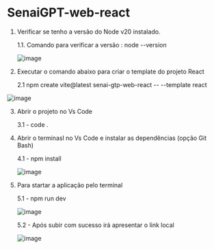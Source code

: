 # SenaiGPT-web-react
1. Verificar se tenho a versão do Node v20 instalado.
   
   1.1. Comando para verificar a versão :  node --version
   
   ![image](https://github.com/user-attachments/assets/8e7d8245-09df-4043-9bc5-6b927c296750)
   

2. Executar o comando abaixo para criar o template do projeto React

   2.1  npm create vite@latest senai-gtp-web-react -- --template react 

  ![image](https://github.com/user-attachments/assets/ef6c6966-3bb0-48a7-b08c-81ef9cc933d1)

3. Abrir o projeto no Vs Code

   3.1 - code .

4. Abrir o terminasl no Vs Code e instalar as dependências (opção Git Bash)

   4.1 - npm install

   ![image](https://github.com/user-attachments/assets/40b07748-fec4-45fd-a3f9-dd0a91e17976)

5. Para startar a aplicação pelo terminal

   5.1 - npm run dev

   ![image](https://github.com/user-attachments/assets/90561425-fd4b-48fa-ada7-7ba1de89a4f6)

   5.2 - Após subir com sucesso irá apresentar o link local

   ![image](https://github.com/user-attachments/assets/ef3b43dd-65a7-4f96-9b11-cd1200204f7d)





